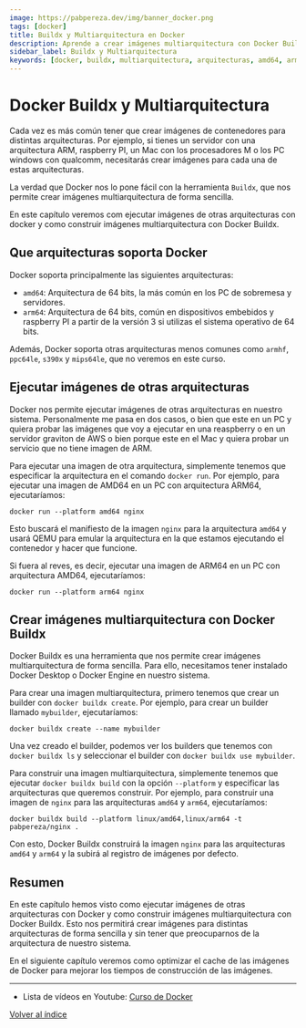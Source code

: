 ```yaml
---
image: https://pabpereza.dev/img/banner_docker.png
tags: [docker]
title: Buildx y Multiarquitectura en Docker 
description: Aprende a crear imágenes multiarquitectura con Docker Buildx, una herramienta que nos permite crear imágenes para distintas arquitecturas de forma sencilla. 
sidebar_label: Buildx y Multiarquitectura 
keywords: [docker, buildx, multiarquitectura, arquitecturas, amd64, arm, arm64, dockerfile, docker build]
---
```


# Docker Buildx y Multiarquitectura
Cada vez es más común tener que crear imágenes de contenedores para distintas arquitecturas. Por ejemplo, si tienes un servidor con una arquitectura ARM, raspberry PI, un Mac con los procesadores M o los PC windows con qualcomm, necesitarás crear imágenes para cada una de estas arquitecturas.

La verdad que Docker nos lo pone fácil con la herramienta `Buildx`, que nos permite crear imágenes multiarquitectura de forma sencilla. 

En este capítulo veremos com ejecutar imágenes de otras arquitecturas con docker y como construir imágenes multiarquitectura con Docker Buildx.

## Que arquitecturas soporta Docker
Docker soporta principalmente las siguientes arquitecturas:
- `amd64`: Arquitectura de 64 bits, la más común en los PC de sobremesa y servidores.
- `arm64`: Arquitectura de 64 bits, común en dispositivos embebidos y raspberry PI a partir de la versión 3 si utilizas el sistema operativo de 64 bits.

Además, Docker soporta otras arquitecturas menos comunes como `armhf`, `ppc64le`, `s390x` y `mips64le`, que no veremos en este curso.


## Ejecutar imágenes de otras arquitecturas
Docker nos permite ejecutar imágenes de otras arquitecturas en nuestro sistema. Personalmente me pasa en dos casos, o bien que este en un PC y quiera probar las imágenes que voy a ejecutar en una reaspberry o en un servidor graviton de AWS o bien porque este en el Mac y quiera probar un servicio que no tiene imagen de ARM.

Para ejecutar una imagen de otra arquitectura, simplemente tenemos que especificar la arquitectura en el comando `docker run`. Por ejemplo, para ejecutar una imagen de AMD64 en un PC con arquitectura ARM64, ejecutaríamos:
```shell
docker run --platform amd64 nginx
```

Esto buscará el manifiesto de la imagen `nginx` para la arquitectura `amd64` y usará QEMU para emular la arquitectura en la que estamos ejecutando el contenedor y hacer que funcione.

Si fuera al reves, es decir, ejecutar una imagen de ARM64 en un PC con arquitectura AMD64, ejecutaríamos:
```shell
docker run --platform arm64 nginx
```

## Crear imágenes multiarquitectura con Docker Buildx
Docker Buildx es una herramienta que nos permite crear imágenes multiarquitectura de forma sencilla. Para ello, necesitamos tener instalado Docker Desktop o Docker Engine en nuestro sistema.

Para crear una imagen multiarquitectura, primero tenemos que crear un builder con `docker buildx create`. Por ejemplo, para crear un builder llamado `mybuilder`, ejecutaríamos:
```shell
docker buildx create --name mybuilder
```

Una vez creado el builder, podemos ver los builders que tenemos con `docker buildx ls` y seleccionar el builder con `docker buildx use mybuilder`.

Para construir una imagen multiarquitectura, simplemente tenemos que ejecutar `docker buildx build` con la opción `--platform` y especificar las arquitecturas que queremos construir. Por ejemplo, para construir una imagen de `nginx` para las arquitecturas `amd64` y `arm64`, ejecutaríamos:
```shell
docker buildx build --platform linux/amd64,linux/arm64 -t pabpereza/nginx .
```

Con esto, Docker Buildx construirá la imagen `nginx` para las arquitecturas `amd64` y `arm64` y la subirá al registro de imágenes por defecto.


## Resumen
En este capítulo hemos visto como ejecutar imágenes de otras arquitecturas con Docker y como construir imágenes multiarquitectura con Docker Buildx. Esto nos permitirá crear imágenes para distintas arquitecturas de forma sencilla y sin tener que preocuparnos de la arquitectura de nuestro sistema.

En el siguiente capítulo veremos como optimizar el cache de las imágenes de Docker para mejorar los tiempos de construcción de las imágenes.

---
* Lista de vídeos en Youtube: [Curso de Docker](https://www.youtube.com/playlist?list=PLQhxXeq1oc2n7YnjRhq7qVMzZWtDY7Zz0)

[Volver al índice](README.md#índice)